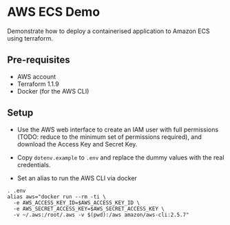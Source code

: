 # AWS ECS Demo

Demonstrate how to deploy a containerised application to Amazon ECS using terraform.

## Pre-requisites

- AWS account
- Terraform 1.1.9
- Docker (for the AWS CLI)

## Setup

- Use the AWS web interface to create an IAM user with full permissions (TODO:
  reduce to the minimum set of permissions required),  and download the Access
  Key and Secret Key.

- Copy `dotenv.example` to `.env` and replace the dummy values with the real
  credentials.

- Set an alias to run the AWS CLI via docker

```
. .env
alias aws="docker run --rm -ti \
  -e AWS_ACCESS_KEY_ID=$AWS_ACCESS_KEY_ID \
  -e AWS_SECRET_ACCESS_KEY=$AWS_SECRET_ACCESS_KEY \
  -v ~/.aws:/root/.aws -v $(pwd):/aws amazon/aws-cli:2.5.7"
```

